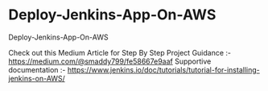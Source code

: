 # Deploy-Jenkins-App-On-AWS
Deploy-Jenkins-App-On-AWS

Check out this Medium Article for Step By Step Project Guidance :- https://medium.com/@smaddy799/fe58667e9aaf
Supportive documentation :- https://www.jenkins.io/doc/tutorials/tutorial-for-installing-jenkins-on-AWS/


